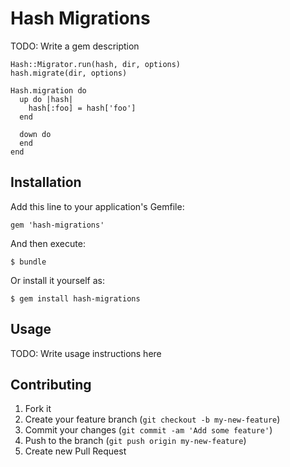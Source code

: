 # Hash Migrations

TODO: Write a gem description

```
Hash::Migrator.run(hash, dir, options)
hash.migrate(dir, options)

Hash.migration do
  up do |hash|
    hash[:foo] = hash['foo']
  end

  down do
  end
end
```

## Installation

Add this line to your application's Gemfile:

    gem 'hash-migrations'

And then execute:

    $ bundle

Or install it yourself as:

    $ gem install hash-migrations

## Usage

TODO: Write usage instructions here

## Contributing

1. Fork it
2. Create your feature branch (`git checkout -b my-new-feature`)
3. Commit your changes (`git commit -am 'Add some feature'`)
4. Push to the branch (`git push origin my-new-feature`)
5. Create new Pull Request
